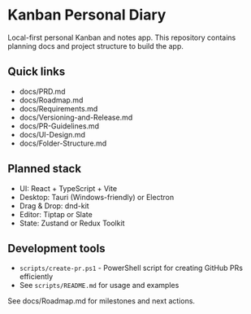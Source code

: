 # Kanban Personal Diary

Local-first personal Kanban and notes app. This repository contains planning docs and project structure to build the app.

## Quick links
- docs/PRD.md
- docs/Roadmap.md
- docs/Requirements.md
- docs/Versioning-and-Release.md
- docs/PR-Guidelines.md
- docs/UI-Design.md
- docs/Folder-Structure.md

## Planned stack
- UI: React + TypeScript + Vite
- Desktop: Tauri (Windows-friendly) or Electron
- Drag & Drop: dnd-kit
- Editor: Tiptap or Slate
- State: Zustand or Redux Toolkit

## Development tools
- `scripts/create-pr.ps1` - PowerShell script for creating GitHub PRs efficiently
- See `scripts/README.md` for usage and examples

See docs/Roadmap.md for milestones and next actions.